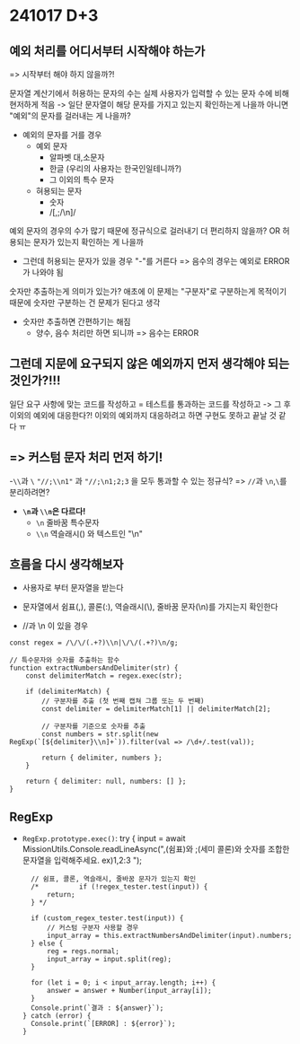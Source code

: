 # 241017 D+3

## 예외 처리를 어디서부터 시작해야 하는가

=> 시작부터 해야 하지 않을까?!

문자열 계산기에서 허용하는 문자의 수는 실제 사용자가 입력할 수 있는 문자 수에 비해 현저하게 적음
-> 일단 문자열이 해당 문자를 가지고 있는지 확인하는게 나을까 아니면 "예외"의 문자를 걸러내는 게 나을까?

- 예외의 문자를 거를 경우
  - 예외 문자
    - 알파벳 대,소문자
    - 한글 (우리의 사용자는 한국인일테니까?)
    - 그 이외의 특수 문자
  - 혀용되는 문자
    - 숫자
    - /[,;/\n]/

예외 문자의 경우의 수가 많기 때문에 정규식으로 걸러내기 더 편리하지 않을까?
OR
허용되는 문자가 있는지 확인하는 게 나을까

- 그런데 허용되는 문자가 있을 경우 "-"를 거른다 => 음수의 경우는 예외로 ERROR 가 나와야 됨

숫자만 추출하는게 의미가 있는가? 애초에 이 문제는 "구분자"로 구분하는게 목적이기 때문에 숫자만 구분하는 건 문제가 된다고 생각

- 숫자만 추출하면 간편하기는 해짐
  - 양수, 음수 처리만 하면 되니까 => 음수는 ERROR

## 그런데 지문에 요구되지 않은 예외까지 먼저 생각해야 되는 것인가?!!!

일단 요구 사항에 맞는 코드를 작성하고 = 테스트를 통과하는 코드를 작성하고
-> 그 후 이외의 예외에 대응한다?!
이외의 예외까지 대응하려고 하면 구현도 못하고 끝날 것 같다 ㅠ

## => 커스텀 문자 처리 먼저 하기!

-`\\`과 `\`
`"//;\\n1"` 과 `"//;\n1;2;3` 을 모두 통과할 수 있는 정규식?
=> `//`과 `\n`,`\`를 분리하려면?

- **`\n`과 `\\n`은 다르다!**
  - `\n` 줄바꿈 특수문자
  - `\\n` 역슬래시(\) 와 텍스트인 "\n"

## 흐름을 다시 생각해보자

- 사용자로 부터 문자열을 받는다
- 문자열에서 쉼표(,), 콜론(:), 역슬래시(\\), 줄바꿈 문자(\n)를 가지는지 확인한다

- //과 \n 이 있을 경우

```
const regex = /\/\/(.+?)\\n|\/\/(.+?)\n/g;

// 특수문자와 숫자를 추출하는 함수
function extractNumbersAndDelimiter(str) {
    const delimiterMatch = regex.exec(str);

    if (delimiterMatch) {
        // 구분자를 추출 (첫 번째 캡쳐 그룹 또는 두 번째)
        const delimiter = delimiterMatch[1] || delimiterMatch[2];

        // 구분자를 기준으로 숫자를 추출
        const numbers = str.split(new RegExp(`[${delimiter}\\n]+`)).filter(val => /\d+/.test(val));

        return { delimiter, numbers };
    }

    return { delimiter: null, numbers: [] };
}

```

## RegExp

- `RegExp.prototype.exec()`:
  try {
  input = await MissionUtils.Console.readLineAsync(",(쉼표)와 ;(세미 콜론)와 숫자를 조합한 문자열을 입력해주세요. ex)1,2:3 ");

      	// 쉼표, 콜론, 역슬래시, 줄바꿈 문자가 있는지 확인
      	/* 			if (!regex_tester.test(input)) {
      		return;
      	} */

      	if (custom_regex_tester.test(input)) {
      		// 커스텀 구분자 사용할 경우
      		input_array = this.extractNumbersAndDelimiter(input).numbers;
      	} else {
      		reg = regs.normal;
      		input_array = input.split(reg);
      	}

      	for (let i = 0; i < input_array.length; i++) {
      		answer = answer + Number(input_array[i]);
      	}
      	Console.print(`결과 : ${answer}`);
      } catch (error) {
      	Console.print(`[ERROR] : ${error}`);
      }
